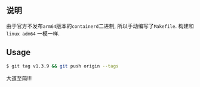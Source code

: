 ## 说明

由于官方不发布`arm64`版本的`containerd`二进制, 所以手动编写了`Makefile`. 构建和 `linux adm64` 一模一样.

## Usage

```sh
$ git tag v1.3.9 && git push origin --tags
```

大道至简!!!
